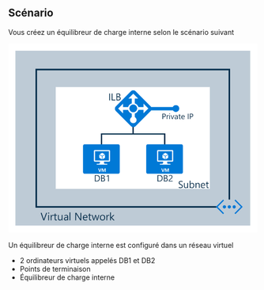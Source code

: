 ## <a name="scenario"></a>Scénario

Vous créez un équilibreur de charge interne selon le scénario suivant

![DESCRIPTION DE L’IMAGE](./media/load-balancer-get-started-ilb-scenario-include/figure1.png)

Un équilibreur de charge interne est configuré dans un réseau virtuel

- 2 ordinateurs virtuels appelés DB1 et DB2
- Points de terminaison
- Équilibreur de charge interne

